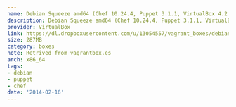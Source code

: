 ```yaml
---
name: Debian Squeeze amd64 (Chef 10.24.4, Puppet 3.1.1, VirtualBox 4.2.12)
description: Debian Squeeze amd64 (Chef 10.24.4, Puppet 3.1.1, VirtualBox 4.2.12)
provider: VirtualBox
link: https://dl.dropboxusercontent.com/u/13054557/vagrant_boxes/debian-squeeze.box
size: 287MB
category: boxes
note: Retrived from vagrantbox.es
arch: x86_64
tags:
- debian
- puppet
- chef
date: '2014-02-16'
---
```

